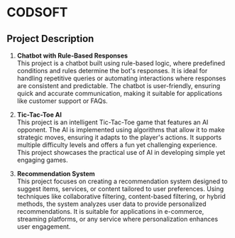 # CODSOFT
## Project Description

1. **Chatbot with Rule-Based Responses**  
   This project is a chatbot built using rule-based logic, where predefined conditions and rules determine the bot's responses. It is ideal for handling repetitive queries or automating interactions where responses are consistent and predictable. The chatbot is user-friendly, ensuring quick and accurate communication, making it suitable for applications like customer support or FAQs.  

2. **Tic-Tac-Toe AI**  
   This project is an intelligent Tic-Tac-Toe game that features an AI opponent. The AI is implemented using algorithms that allow it to make strategic moves, ensuring it adapts to the player's actions. It supports multiple difficulty levels and offers a fun yet challenging experience. This project showcases the practical use of AI in developing simple yet engaging games.  

3. **Recommendation System**  
   This project focuses on creating a recommendation system designed to suggest items, services, or content tailored to user preferences. Using techniques like collaborative filtering, content-based filtering, or hybrid methods, the system analyzes user data to provide personalized recommendations. It is suitable for applications in e-commerce, streaming platforms, or any service where personalization enhances user engagement.  
